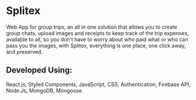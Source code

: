 # Splitex
Web App for group trips, an all in one solution that allows you to create group chats, upload images and receipts to keep track of the trip expenses, available to all, so you don’t have to worry about who paid what or who can pass you the images, with Splitex, everything is one place, one  click away, and preserved.

## Developed Using:

React.js, Styled Components, JavaScript, CSS, Authentication, Firebase API, Node.Js, MongoDB, Mongoose.


